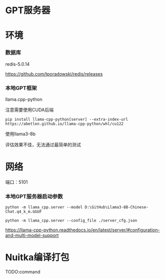 # GPT服务器

# 环境

### 数据库

redis-5.0.14

https://github.com/tporadowski/redis/releases

### 本地GPT框架

llama.cpp-python

注意需要使用CUDA后端

```
pip install llama-cpp-python[server] --extra-index-url https://abetlen.github.io/llama-cpp-python/whl/cu122
```

使用llama3-8b

评估效果不佳，无法通过最简单的测试

# 网络

端口：5101

### 本地GPT服务器启动参数

```
python -m llama_cpp.server --model D:\GitHub\Llama3-8B-Chinese-Chat.q4_k_m.GGUF
```

```
python -m llama_cpp.server --config_file ./server_cfg.json
```

https://llama-cpp-python.readthedocs.io/en/latest/server/#configuration-and-multi-model-support

# Nuitka编译打包

TODO:command
